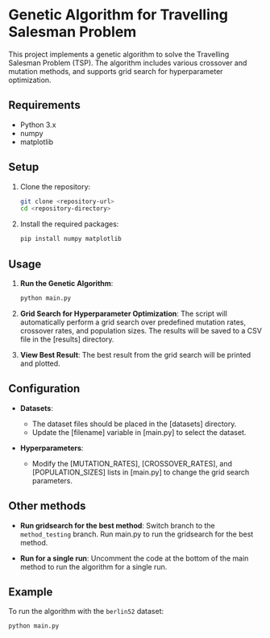 # Genetic Algorithm for Travelling Salesman Problem

This project implements a genetic algorithm to solve the Travelling Salesman Problem (TSP). The algorithm includes various crossover and mutation methods, and supports grid search for hyperparameter optimization.

## Requirements

- Python 3.x
- numpy
- matplotlib

## Setup

1. Clone the repository:
    ```sh
    git clone <repository-url>
    cd <repository-directory>
    ```

2. Install the required packages:
    ```sh
    pip install numpy matplotlib
    ```

## Usage

1. **Run the Genetic Algorithm**:
    ```sh
    python main.py
    ```

2. **Grid Search for Hyperparameter Optimization**:
    The script will automatically perform a grid search over predefined mutation rates, crossover rates, and population sizes. The results will be saved to a CSV file in the [results] directory.

3. **View Best Result**:
    The best result from the grid search will be printed and plotted.

## Configuration

- **Datasets**:
    - The dataset files should be placed in the [datasets] directory.
    - Update the [filename] variable in [main.py] to select the dataset.

- **Hyperparameters**:
    - Modify the [MUTATION_RATES], [CROSSOVER_RATES], and [POPULATION_SIZES] lists in [main.py] to change the grid search parameters.

## Other methods
- **Run gridsearch for the best method**:
Switch branch to the `method_testing` branch. Run main.py to run the gridsearch for the best method.

- **Run for a single run**:
Uncomment the code at the bottom of the main method to run the algorithm for a single run.

## Example

To run the algorithm with the `berlin52` dataset:
```sh
python main.py